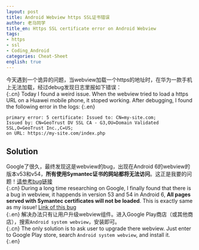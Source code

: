 ```yaml
---
layout: post
title: Android Webview https SSL证书错误
author: 老马同学
title_en: Https SSL certificate error on Android Webview
tags:
- https
- ssl
- Coding_Android
categories: Cheat-Sheet
english: true
---
```



今天遇到一个诡异的问题，当webview加载一个https的地址时，在华为一款手机上无法加载，经过debug发现日志里报如下错误：  
{:.cn}
Today I found a weird issue. When the webview tried to load a https URL on a Huawei mobile phone, it stoped working. After debugging, I found the following error in the logs:
{:.en}
```
primary error: 5 certificate: Issued to: CN=my-site.com;
Issued by: CN=GeoTrust DV SSL CA - G3,OU=Domain Validated SSL,O=GeoTrust Inc.,C=US;
on URL: https://my-site.com/index.php
```

## Solution
Google了很久，最终发现这是webview的bug，出现在Android 6的webview的版本v53和v54，**所有使用Symantec证书的网站都将无法访问**。这正是我要的问题！[请参考bug链接](https://www.chromium.org/developers/androidwebview/webview-ct-bug)  
{:.cn}
During a long time researching on Google, I finally found that there is a bug in webview, it happends in version 53 and 54 in Android 6, **All pages served with Symantec certificates will not be loaded**. This is exactly same as my issue! [Link of this bug](https://www.chromium.org/developers/androidwebview/webview-ct-bug)  
{:.en}
解决办法只有让用户升级webview组件。进入Google Play商店（或其他商店），搜索``Android system webview``，安装即可。  
{:.cn}
The only solution is to ask user to upgrade there webview. Just enter to Google Play store, search ``Android system webview``, and install it.  
{:.en}